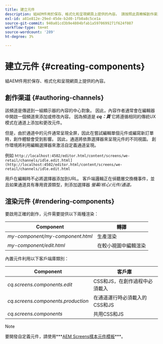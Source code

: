 ```yaml
---
title: 建立元件
description: 組AEM件用於保存、格式化和呈現網頁上提供的內容。 請按照此頁瞭解創作渠道和渲染元件。
exl-id: a81e812e-29ed-45de-b2d0-1fb0a8c5ce1a
source-git-commit: 940a01cd3b9e4804bfab1a5970699271f624f087
workflow-type: tm+mt
source-wordcount: '289'
ht-degree: 3%

---
```


# 建立元件 {#creating-components}

組AEM件用於保存、格式化和呈現網頁上提供的內容。

## 創作渠道 {#authoring-channels}

該頻道是傳遞到一組顯示器的內容的中心對象。 因此，內容作者通常會在編輯器中開啟一個頻道來添加或修改內容。 因為頻道是 ***cq：頁*** 它將遵循相同的傳統UX模式在通道上添加和更改元件。

但是，由於通道中的元件通常呈現全屏，因此在嘗試編輯單個元件或編寫新訂單時，創作體驗會受到影響。 因此，通道將依靠選擇器來呈現元件的不同視圖。 創作環境將利用編輯選擇器來激活自定義通道呈現。

例如 `http://localhost:4502/editor.html/content/screens/we-retail/channels/idle.edit.html](http://localhost:4502/editor.html/content/screens/we-retail/channels/idle.edit.html`

用戶在編輯時不必將選擇器添加到URL。 客戶端邏輯正在偵聽層交換機事件，並且如果通道具有專用資源類型，則添加選擇器 *螢幕/核心/元件/通道。*

## 渲染元件 {#rendering-components}

要啟用正確的創作，元件需要提供以下兩種渲染：

| **Component** | **轉譯** |
|---|---|
| *my-component/my-component.html* | 生產渲染 |
| *my-component/edit.html* | 在較小視圖中編輯渲染 |

內置元件利用以下客戶端庫類別：

| **Component** | **客戶庫** |
|---|---|
| *cq.screens.components.edit* | CSS和JS，在創作過程中必須載入 |
| *cq.screens.components.production* | 在通道運行時必須載入的CSS和JS |
| *cq.screens.components* | 共用CSS和JS |

>[!NOTE]
>
>要開發自定義元件，請使用***[AEM Screens樣本元件模板](https://github.com/Adobe-Marketing-Cloud/aem-screens-component-template)***。
